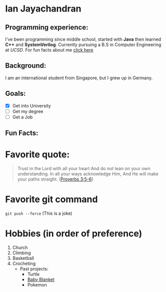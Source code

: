 # Ian Jayachandran

## Programming experience:
I've been programming since middle school, started with **Java** then learned **C++** and **SystemVerilog**. Currently pursuing a B.S in Computer Engineering at *UCSD*. For fun facts about me [click here](#fun-facts)

## Background:
I am an international student from Singapore, but I grew up in Germany.

## Goals:
- [x] Get into University
- [ ] Get my degree
- [ ] Get a Job

## Fun Facts:
# Favorite quote:
> Trust in the Lord with all your heart And do not lean on your own understanding. In all your ways acknowledge Him, And He will make your paths straight. ([Proverbs 3:5-6](https://www.biblegateway.com/passage/?search=Proverbs%203&version=NASB1995))

# Favorite git command
`git push --force` (This is a joke)

# Hobbies (in order of preference)
1. Church
2. Climbing
3. Basketball
4. Crocheting
   - Past projects:
     - Turtle
     - [Baby Blanket](IMG_4556.jpg)
     - Pokemon